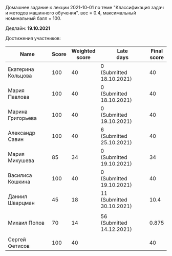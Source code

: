 Домашнее задание к лекции 2021-10-01 по теме "Классификация задач и методов машинного обучения". вес = 0.4, максимальный номинальный балл = 100.

Дедлайн: **19.10.2021**

Достижения участников:

| Name               | Score | Weighted<br>score | Late<br>days                 | Final<br>score |
| ------------------ | ----- | ----------------- | ---------------------------- | -------------- |
| Екатерина Кольцова | 100 | 40 | 0<br>(Submitted 18.10.2021)  | 40 |
| Мария Павлова      | 100   | 40 | 0<br>(Submitted 18.10.2021)  | 40 |
| Марина Григорьева  | 100 | 40 | 0<br>(Submitted 19.10.2021)  | 40 |
| Александр Савин | 100 | 40 | 6<br/>(Submitted 25.10.2021) | 40 |
| Мария Микушева | 85 | 34 | 0<br/>(Submitted 19.10.2021) | 34 |
| Василиса Кошкина | 100 | 40 | 0<br/>(Submitted 19.10.2021) | 40 |
| Даниил Шварцман | 45    | 18 | 11<br/>(Submitted 30.10.2021) | 10.4 |
|  |  |  |  |  |
| Михаил Попов | 70 | 14 | 56<br />(Submitted 14.12.2021) | 0.875 |
|  |         |    |                               |             |
| Сергей Фетисов | 100 | 40 |                               | 40 |

